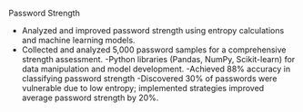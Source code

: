 Password Strength

 - Analyzed and improved password strength using entropy calculations and machine learning models.
 -  Collected and analyzed 5,000 password samples for a comprehensive strength assessment.
 -Python libraries (Pandas, NumPy, Scikit-learn) for data manipulation and model development.
 -Achieved 88% accuracy in classifying password strength
 -Discovered 30% of passwords were vulnerable due to low entropy; implemented strategies improved average password strength by 20%.
